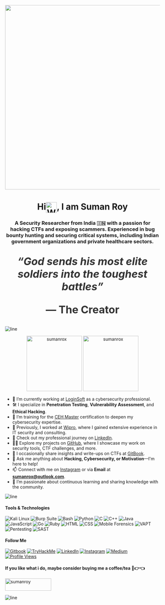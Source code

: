 <div align="center">
    <img src="https://ugc.production.linktr.ee/9c094e05-f8cd-4437-bffb-d918695fc995_hello.gif" height=600 />
    <h1>Hi<img src="https://raw.githubusercontent.com/Tarikul-Islam-Anik/Animated-Fluent-Emojis/master/Emojis/Hand%20gestures/Waving%20Hand.png" alt="Waving Hand" width="35" height="35" style="vertical-align: middle;"/>, I am Suman Roy</h1>
    <h3>A Security Researcher from India 🇮🇳 with a passion for hacking CTFs and exposing scammers. Experienced in bug bounty hunting and securing critical systems, including Indian government organizations and private healthcare sectors.</h3>
</div>

<div align="center" style="font-size: 34px; font-weight: bold; color: #333; margin: 20px 0;">
    <p style="font-style:bold;"><em>“God sends his most elite soldiers into the toughest battles”</em></p>
    <p>— The Creator</p>
</div>

![line](https://user-images.githubusercontent.com/74038190/212284100-561aa473-3905-4a80-b561-0d28506553ee.gif)

<p align="center">
    <img src="https://github-readme-stats.vercel.app/api/top-langs?username=sumanrox&show_icons=true&locale=en&theme=dark&layout=compact" alt="sumanrox" height="180" />
    <img src="https://github-readme-stats.vercel.app/api?username=sumanrox&show_icons=true&locale=en&theme=dark" alt="sumanrox" height="180" />
</p>

- 🔭 I’m currently working at [LoginSoft](https://www.loginsoft.com/) as a cybersecurity professional.
- 🛠️ I specialize in **Penetration Testing**, **Vulnerability Assessment**, and **Ethical Hacking**.
- 🌱 I’m training for the [CEH Master](https://www.eccouncil.org/train-certify/ceh-master/) certification to deepen my cybersecurity expertise.
- 👯 Previously, I worked at [Wipro](https://www.wipro.com/), where I gained extensive experience in IT security and consulting.
- 💼 Check out my professional journey on [LinkedIn](https://www.linkedin.com/in/sumanrox/).
- 👨‍💻 Explore my projects on [GitHub](https://github.com/sumanrox), where I showcase my work on security tools, CTF challenges, and more.
- 📝 I occasionally share insights and write-ups on CTFs at [GitBook](https://sumanroy.gitbook.io/).
- 💬 Ask me anything about **Hacking, Cybersecurity, or Motivation**—I'm here to help!
- 📫 Connect with me on [Instagram](https://instagram.com/sumanrox.official/) or via **Email** at **sumanrox@outlook.com**.
- 📝 I’m passionate about continuous learning and sharing knowledge with the community.

![line](https://user-images.githubusercontent.com/74038190/212284100-561aa473-3905-4a80-b561-0d28506553ee.gif)

#### Tools & Technologies

<p align="left">
    <img src="https://img.shields.io/badge/OS-Kali%20Linux-557C94?style=for-the-badge&logo=kali-linux&logoColor=white" alt="Kali Linux" />
    <img src="https://img.shields.io/badge/Tool-Burp%20Suite-FF6F00?style=for-the-badge&logo=burp-suite&logoColor=white" alt="Burp Suite" />
    <img src="https://img.shields.io/badge/Shell-Bash-4EAA25?style=for-the-badge&logo=gnu-bash&logoColor=white" alt="Bash" />
    <img src="https://img.shields.io/badge/Code-Python-3776AB?style=for-the-badge&logo=python&logoColor=white" alt="Python" />
    <img src="https://img.shields.io/badge/Code-C-A8B9CC?style=for-the-badge&logo=c&logoColor=white" alt="C" />
    <img src="https://img.shields.io/badge/Code-C%2B%2B-00599C?style=for-the-badge&logo=c%2B%2B&logoColor=white" alt="C++" />
    <img src="https://img.shields.io/badge/Code-Java-007396?style=for-the-badge&logo=java&logoColor=white" alt="Java" />
    <img src="https://img.shields.io/badge/Code-JavaScript-F7DF1E?style=for-the-badge&logo=javascript&logoColor=black" alt="JavaScript" />
    <img src="https://img.shields.io/badge/Code-Go-00ADD8?style=for-the-badge&logo=go&logoColor=white" alt="Go" />
    <img src="https://img.shields.io/badge/Code-Ruby-CC342D?style=for-the-badge&logo=ruby&logoColor=white" alt="Ruby" />
    <img src="https://img.shields.io/badge/Code-HTML5-E34F26?style=for-the-badge&logo=html5&logoColor=white" alt="HTML" />
    <img src="https://img.shields.io/badge/Code-CSS3-1572B6?style=for-the-badge&logo=css3&logoColor=white" alt="CSS" />
    <img src="https://img.shields.io/badge/Forensics-Mobile%20Forensics-0078D4?style=for-the-badge&logo=mobile&logoColor=white" alt="Mobile Forensics" />
    <img src="https://img.shields.io/badge/VAPT-004B49?style=for-the-badge&logo=security&logoColor=white" alt="VAPT" />
    <img src="https://img.shields.io/badge/Pentesting-FF3D00?style=for-the-badge&logo=security&logoColor=white" alt="Pentesting" />
    <img src="https://img.shields.io/badge/SAST-0075A2?style=for-the-badge&logo=security&logoColor=white" alt="SAST" />
</p>

<p align="left">
    <h4>Follow Me </h4>
    <a href="https://sumanroy.gitbook.io/" target="_blank"><img src="https://img.shields.io/badge/Gitbook-000000?style=for-the-badge&logo=gitbook&logoColor=white" alt="Gitbook" /></a>
    <a href="https://tryhackme.com/p/sumanrox" target="_blank"><img src="https://img.shields.io/badge/TryHackMe-2D2D2D?style=for-the-badge&logo=tryhackme&logoColor=white" alt="TryHackMe" /></a>
    <a href="https://www.linkedin.com/in/sumanrox/" target="_blank"><img src="https://img.shields.io/badge/LinkedIn-0077B5?style=for-the-badge&logo=linkedin&logoColor=white" alt="LinkedIn" /></a>
    <a href="https://instagram.com/sumanrox.official/" target="_blank"><img src="https://img.shields.io/badge/Instagram-E4405F?style=for-the-badge&logo=instagram&logoColor=white" alt="Instagram" /></a>
    <a href="https://sumanrox.medium.com/" target="_blank"><img src="https://img.shields.io/badge/Medium-000000?style=for-the-badge&logo=medium&logoColor=white" alt="Medium" /></a>
    <a href="https://github.com/sumanrox"><img src="https://komarev.com/ghpvc/?username=sumanrox&style=for-the-badge&color=brightgreen&label=Profile+Views" alt="Profile Views"></a>
</p>

<h4 align="left">If you like what i do, maybe consider buying me a coffee/tea 🥺👉👈</h4>
<p align="left">
    <a href="https://www.buymeacoffee.com/sumanroy">
        <img src="https://cdn.buymeacoffee.com/buttons/v2/default-yellow.png" height="40" width="150" alt="sumanroy" />
    </a>
</p>

![line](https://user-images.githubusercontent.com/74038190/212284100-561aa473-3905-4a80-b561-0d28506553ee.gif)
